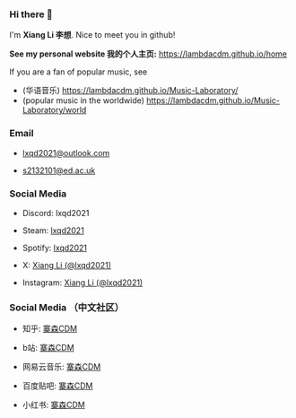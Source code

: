 ### Hi there 👋

I'm **Xiang Li 李想**. Nice to meet you in github!

**See my personal website 我的个人主页:** https://lambdacdm.github.io/home

If you are a fan of popular music, see
* (华语音乐) https://lambdacdm.github.io/Music-Laboratory/
* (popular music in the worldwide)  https://lambdacdm.github.io/Music-Laboratory/world

### Email

* lxqd2021@outlook.com

* s2132101@ed.ac.uk

### Social Media

* Discord: lxqd2021

* Steam: [lxqd2021](https://steamcommunity.com/profiles/76561199234315986/)

* Spotify: [lxqd2021](https://open.spotify.com/user/aodbn5sk0d56tefinucj47aqd)

* X: [Xiang Li (@lxqd2021)](https://twitter.com/lxqd2021)

* Instagram: [Xiang Li (@lxqd2021)](https://www.instagram.com/lxqd2021/)

### Social Media （中文社区）

* 知乎: [寨森CDM](https://www.zhihu.com/people/zhai-sen-8)

* b站: [寨森CDM](https://space.bilibili.com/407184818?spm_id_from=333.1007.0.0)

* 网易云音乐: [寨森CDM](https://music.163.com/#/user/home?id=477097094)

* 百度贴吧: [寨森CDM](https://tieba.baidu.com/home/main?id=tb.1.280b8e23.m2_V-qXfQj42raXJFZOj-w&fr=userbar)

* 小红书: [寨森CDM](https://www.xiaohongshu.com/user/profile/6171c81a0000000002027667)
